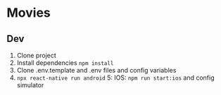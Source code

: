 # Movies

## Dev

1. Clone project
2. Install dependencies `npm install`
3. Clone .env.template and .env files and config variables
4. `npx react-native run android`
5: IOS: `npm run start:ios` and config simulator